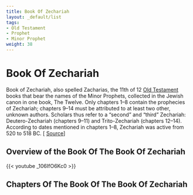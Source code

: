 ```yaml
---
title: Book Of Zechariah
layout: _default/list
tags:
- Old Testament
- Prophet
- Minor Prophet
weight: 38
---
```

# Book Of Zechariah
Book of Zechariah, also spelled Zacharias, the 11th of 12 [Old Testament](/tags/old-testament/) books that bear the names of the Minor Prophets, collected in the Jewish canon in one book, The Twelve. Only chapters 1–8 contain the prophecies of Zechariah; chapters 9–14 must be attributed to at least two other, unknown authors. Scholars thus refer to a “second” and “third” Zechariah: Deutero-Zechariah (chapters 9–11) and Trito-Zechariah (chapters 12–14). According to dates mentioned in chapters 1–8, Zechariah was active from 520 to 518 BC. [ [Source](https://www.britannica.com/topic/Book-of-Zechariah)]
## Overview of the Book Of The Book Of Zechariah
{{< youtube _106IfO6Kc0 >}}
## Chapters Of The Book Of The Book Of Zechariah